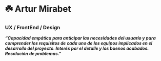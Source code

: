 # ☘️ Artur Mirabet
### UX / FrontEnd / Design

*__“Capacidad empática para anticipar las necesidades del usuario y para  comprender los requisitos de cada uno de los equipos implicados en el desarrollo del proyecto. Interés por el detalle y los buenos acabados. Resolución de problemas."__*


<!--
**amirabet/amirabet** is a ✨ _special_ ✨ repository because its `README.md` (this file) appears on your GitHub profile.

Here are some ideas to get you started:

- 🔭 I’m currently working on ...
- 🌱 I’m currently learning ...
- 👯 I’m looking to collaborate on ...
- 🤔 I’m looking for help with ...
- 💬 Ask me about ...
- 📫 How to reach me: ...
- 😄 Pronouns: ...
- ⚡ Fun fact: ...
-->
